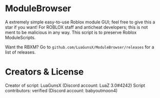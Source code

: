 # ModuleBrowser
A extremely simple easy-to-use Roblox module GUI; feel free to give this a star if you want! For ROBLOX staff and anticheat developers; this is not ment to be malicious in any way. This script is to preserve Roblox ModuleScripts.

Want the RBXM? Go to `github.com/LuaGunsX/ModuleBrowser/releases` for a list of releases.
# Creators & License
Creator of script: LuaGunsX (Discord account: LuaZ 3.0#4242)
Script contributors: verified (Discord account: babyoutmoon4)
